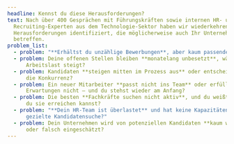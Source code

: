 ```yaml
---
headline: Kennst du diese Herausforderungen?
text: Nach über 400 Gesprächen mit Führungskräften sowie internen HR- und
  Recruiting-Experten aus dem Technologie-Sektor haben wir wiederkehrende
  Herausforderungen identifiziert, die möglicherweise auch Ihr Unternehmen
  betreffen.
problem_list:
  - problem: "**Erhältst du unzählige Bewerbungen**, aber kaum passende Kandidaten?"
  - problem: Deine offenen Stellen bleiben **monatelang unbesetzt**, während die
      Arbeitslast steigt?
  - problem: Kandidaten **steigen mitten im Prozess aus** oder entscheiden sich für
      die Konkurrenz?
  - problem: Ein neuer Mitarbeiter **passt nicht ins Team** oder erfüllt die
      Erwartungen nicht – und du stehst wieder am Anfang?
  - problem: Die besten **Fachkräfte suchen nicht aktiv**, und du weißt nicht, wie
      du sie erreichen kannst?
  - problem: "**Dein HR-Team ist überlastet** und hat keine Kapazitäten für die
      gezielte Kandidatensuche?"
  - problem: Dein Unternehmen wird von potenziellen Kandidaten **kaum wahrgenommen**
      oder falsch eingeschätzt?
---
```

